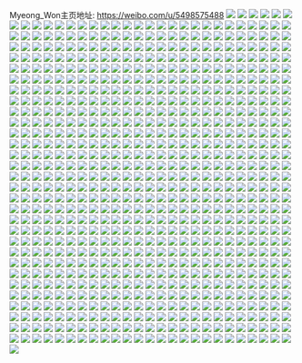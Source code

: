 Myeong_Won主页地址: https://weibo.com/u/5498575488 
![](https://wx4.sinaimg.cn/mw2000/00607sFqly1h9f4ud3mffj30u0140n3h.jpg) 
![](https://wx4.sinaimg.cn/mw2000/00607sFqly1h9ag46sn7hj321m29f4dc.jpg) 
![](https://wx4.sinaimg.cn/mw2000/00607sFqly1h92of6japxj31gr1ycqf2.jpg) 
![](https://wx4.sinaimg.cn/mw2000/00607sFqly1h92of6951rj30wi10agqc.jpg) 
![](https://wx4.sinaimg.cn/mw2000/00607sFqly1h92of5trvgj31gr1yctvm.jpg) 
![](https://wx4.sinaimg.cn/mw2000/00607sFqly1h91ic2z92rj30wi1ycas2.jpg) 
![](https://wx4.sinaimg.cn/mw2000/00607sFqly1h91ic3974vj30wi1yc0xq.jpg) 
![](https://wx4.sinaimg.cn/mw2000/00607sFqly1h91icoed41j30wi17b43k.jpg) 
![](https://wx4.sinaimg.cn/mw2000/00607sFqly1h8uho6y9exj31sc2dsnpe.jpg) 
![](https://wx4.sinaimg.cn/mw2000/00607sFqly1h8uhzpnx8mj31c937k4bs.jpg) 
![](https://wx4.sinaimg.cn/mw2000/00607sFqly1h8uhnx8d0tj32c0340hdt.jpg) 
![](https://wx4.sinaimg.cn/mw2000/00607sFqly1h8skqqtwwbj30u011iwjb.jpg) 
![](https://wx4.sinaimg.cn/mw2000/00607sFqly1h8nfmw1qumj30wi11yjw7.jpg) 
![](https://wx4.sinaimg.cn/mw2000/00607sFqly1h8mwsm340lj32c0340npe.jpg) 
![](https://wx4.sinaimg.cn/mw2000/00607sFqly1h8mwriymo5j30su1fbqeg.jpg) 
![](https://wx4.sinaimg.cn/mw2000/00607sFqly1h8ixy9kfowj32c0340u0z.jpg) 
![](https://wx4.sinaimg.cn/mw2000/00607sFqly1h8byo91l7aj33402c04qq.jpg) 
![](https://wx4.sinaimg.cn/mw2000/00607sFqly1h8byof65zej33402c0hdu.jpg) 
![](https://wx4.sinaimg.cn/mw2000/00607sFqly1h8byoq3sqyj33402c0x6q.jpg) 
![](https://wx4.sinaimg.cn/mw2000/00607sFqly1h8bysic4mqj30wi150dod.jpg) 
![](https://wx4.sinaimg.cn/mw2000/00607sFqly1h8accjd17ej32c0340e82.jpg) 
![](https://wx4.sinaimg.cn/mw2000/00607sFqly1h8accl5l1tj32c03401ky.jpg) 
![](https://wx4.sinaimg.cn/mw2000/00607sFqly1h88gz4aa7wj31y42li1es.jpg) 
![](https://wx4.sinaimg.cn/mw2000/00607sFqly1h88gzb16vvj32c0340b29.jpg) 
![](https://wx4.sinaimg.cn/mw2000/00607sFqly1h8795tonekj336c1sb4co.jpg) 
![](https://wx4.sinaimg.cn/mw2000/00607sFqly1h83bimwuipj33402c01ky.jpg) 
![](https://wx4.sinaimg.cn/mw2000/00607sFqly1h83bit2zjgj33402c07wi.jpg) 
![](https://wx4.sinaimg.cn/mw2000/00607sFqly1h83biknpltj33402c0u0x.jpg) 
![](https://wx4.sinaimg.cn/mw2000/00607sFqly1h82t9z18rtj30u00u0gnw.jpg) 
![](https://wx4.sinaimg.cn/mw2000/00607sFqly1h7s5bkp7pqj324t2uu7wi.jpg) 
![](https://wx4.sinaimg.cn/mw2000/00607sFqly1h7mi058lwvj30wi18aalm.jpg) 
![](https://wx4.sinaimg.cn/mw2000/00607sFqly1h79pcn32oaj315o16ngn4.jpg) 
![](https://wx4.sinaimg.cn/mw2000/00607sFqly1h79pd2skmfj32c0340u0z.jpg) 
![](https://wx4.sinaimg.cn/mw2000/00607sFqly1h7523053owj32c03407hl.jpg) 
![](https://wx4.sinaimg.cn/mw2000/00607sFqly1h752316ywfj32c0340hdu.jpg) 
![](https://wx4.sinaimg.cn/mw2000/00607sFqly1h75232a1tmj32682wbu0y.jpg) 
![](https://wx4.sinaimg.cn/mw2000/00607sFqly1h7522xzdxoj326o2wxts5.jpg) 
![](https://wx4.sinaimg.cn/mw2000/00607sFqly1h6vjtro6c2j33402c0e84.jpg) 
![](https://wx4.sinaimg.cn/mw2000/00607sFqly1h6vjtw302cj32c0340qv8.jpg) 
![](https://wx4.sinaimg.cn/mw2000/00607sFqly1h6vekggzagj32c03401ky.jpg) 
![](https://wx4.sinaimg.cn/mw2000/00607sFqly1h6vju388i9j33402c0e81.jpg) 
![](https://wx4.sinaimg.cn/mw2000/00607sFqly1h6vejvv110j32c0340u11.jpg) 
![](https://wx4.sinaimg.cn/mw2000/00607sFqly1h6vjwbizqnj33402c07wl.jpg) 
![](https://wx4.sinaimg.cn/mw2000/00607sFqly1h6sb1x6h66j32c0340qv5.jpg) 
![](https://wx4.sinaimg.cn/mw2000/00607sFqly1h6sb1vzoxbj326d2whwpb.jpg) 
![](https://wx4.sinaimg.cn/mw2000/00607sFqly1h6saww4qwcj31sc2dsb2a.jpg) 
![](https://wx4.sinaimg.cn/mw2000/00607sFqly1h6sb1yftkaj32c0340qv7.jpg) 
![](https://wx4.sinaimg.cn/mw2000/00607sFqly1h6qp7pgsnqj32c0340u0y.jpg) 
![](https://wx4.sinaimg.cn/mw2000/00607sFqly1h6q1ekl7ijj33402c0hdx.jpg) 
![](https://wx4.sinaimg.cn/mw2000/00607sFqly1h6q1ewv5uhj32c02v07wi.jpg) 
![](https://wx4.sinaimg.cn/mw2000/00607sFqly1h6q1eyl2d1j32c0340qv7.jpg) 
![](https://wx4.sinaimg.cn/mw2000/00607sFqly1h6q1etnqq1j32c03407go.jpg) 
![](https://wx4.sinaimg.cn/mw2000/00607sFqly1h6q1egawn4j32c03401l1.jpg) 
![](https://wx4.sinaimg.cn/mw2000/00607sFqly1h6q1ev8echj32dr367gyq.jpg) 
![](https://wx4.sinaimg.cn/mw2000/00607sFqly1h6q1enye94j32c0340x6q.jpg) 
![](https://wx4.sinaimg.cn/mw2000/00607sFqly1h6q1emmzypj31sc2dstpe.jpg) 
![](https://wx4.sinaimg.cn/mw2000/00607sFqly1h6q1erbtwnj32c0340hav.jpg) 
![](https://wx4.sinaimg.cn/mw2000/00607sFqly1h6j82xnyhaj30wi12ln0w.jpg) 
![](https://wx4.sinaimg.cn/mw2000/00607sFqly1h6c6t345njj30wh0rwad4.jpg) 
![](https://wx4.sinaimg.cn/mw2000/00607sFqly1h5x9h7nqoij30wa0k0wg4.jpg) 
![](https://wx4.sinaimg.cn/mw2000/00607sFqly1h5fcmrs5c4j315o335hdt.jpg) 
![](https://wx4.sinaimg.cn/mw2000/00607sFqly1h5fcmy5tcpj315o34l1kz.jpg) 
![](https://wx4.sinaimg.cn/mw2000/00607sFqly1h5fcmubocpj32c0341u0y.jpg) 
![](https://wx4.sinaimg.cn/mw2000/00607sFqly1h5fcmsx3f5j32c0341b2b.jpg) 
![](https://wx4.sinaimg.cn/mw2000/00607sFqly1h5fcmvmlnjj32c03404qr.jpg) 
![](https://wx4.sinaimg.cn/mw2000/00607sFqly1h59xjqfrrij32c0340u0y.jpg) 
![](https://wx4.sinaimg.cn/mw2000/00607sFqly1h59x85xushj324h1sbhdt.jpg) 
![](https://wx4.sinaimg.cn/mw2000/00607sFqly1h59xwxpm7yj323g2sl4qq.jpg) 
![](https://wx4.sinaimg.cn/mw2000/00607sFqly1h59x87wqlmj31sc2ds7wi.jpg) 
![](https://wx4.sinaimg.cn/mw2000/00607sFqly1h57vby0za2j32c0340e84.jpg) 
![](https://wx4.sinaimg.cn/mw2000/00607sFqly1h57vbrt9vnj32c03401kz.jpg) 
![](https://wx4.sinaimg.cn/mw2000/00607sFqly1h57vbmdi01j32c0340u0z.jpg) 
![](https://wx4.sinaimg.cn/mw2000/00607sFqly1h57vbohcs2j32682wbe81.jpg) 
![](https://wx4.sinaimg.cn/mw2000/00607sFqly1h4xbk78fjcj31o0280kjl.jpg) 
![](https://wx4.sinaimg.cn/mw2000/00607sFqly1h4xbk69l61j31o0280kjl.jpg) 
![](https://wx4.sinaimg.cn/mw2000/00607sFqly1h4sopws18bj31o0252hdt.jpg) 
![](https://wx4.sinaimg.cn/mw2000/00607sFqly1h4mtgdoiwtj31zm2ng1ky.jpg) 
![](https://wx4.sinaimg.cn/mw2000/00607sFqly1h4mtgadopoj32tc240x6q.jpg) 
![](https://wx4.sinaimg.cn/mw2000/00607sFqly1h4mtgc7pxrj31ru2d4kjm.jpg) 
![](https://wx4.sinaimg.cn/mw2000/00607sFqly1h4mtg8adzoj32by2zxnpf.jpg) 
![](https://wx4.sinaimg.cn/mw2000/00607sFqly1h4mtgulfvyj31sc2dsx6p.jpg) 
![](https://wx4.sinaimg.cn/mw2000/00607sFqly1h4mtgf8p5pj31qv2btx6p.jpg) 
![](https://wx4.sinaimg.cn/mw2000/00607sFqly1h4lt986iksj32c033vu0z.jpg) 
![](https://wx4.sinaimg.cn/mw2000/00607sFqly1h4h7xkxg9gj30u00u07d9.jpg) 
![](https://wx4.sinaimg.cn/mw2000/00607sFqly1h4h7xoc2whj31gl1glh5j.jpg) 
![](https://wx4.sinaimg.cn/mw2000/00607sFqly1h4h7xov2qnj30my0my0x0.jpg) 
![](https://wx4.sinaimg.cn/mw2000/00607sFqly1h4h7xtz8rlj32c02c0npd.jpg) 
![](https://wx4.sinaimg.cn/mw2000/00607sFqly1h4ecz13ts5j32tc22whdu.jpg) 
![](https://wx4.sinaimg.cn/mw2000/00607sFqly1h4ed1ol8q5j31be0zkwr0.jpg) 
![](https://wx4.sinaimg.cn/mw2000/00607sFqly1h4dp24eoccj315o1s64qp.jpg) 
![](https://wx4.sinaimg.cn/mw2000/00607sFqly1h4ayj5al9xj32c0340x6p.jpg) 
![](https://wx4.sinaimg.cn/mw2000/00607sFqly1h4ayj6v18dj33402c0kjl.jpg) 
![](https://wx4.sinaimg.cn/mw2000/00607sFqly1h4ayj7z979j32c02c04qq.jpg) 
![](https://wx4.sinaimg.cn/mw2000/00607sFqly1h4abghtj6ij32972y87wj.jpg) 
![](https://wx4.sinaimg.cn/mw2000/00607sFqly1h4abhrvbyaj32c03401ky.jpg) 
![](https://wx4.sinaimg.cn/mw2000/00607sFqly1h4abhu19p0j32c0340x6p.jpg) 
![](https://wx4.sinaimg.cn/mw2000/00607sFqly1h44i61994rj32c0340qv6.jpg) 
![](https://wx4.sinaimg.cn/mw2000/00607sFqly1h44iaup36nj32c0340kjm.jpg) 
![](https://wx4.sinaimg.cn/mw2000/00607sFqly1h44i63wvkcj32c0340u0y.jpg) 
![](https://wx4.sinaimg.cn/mw2000/00607sFqly1h3zwad0xz5j30wi1d5ts1.jpg) 
![](https://wx4.sinaimg.cn/mw2000/00607sFqly1h3zwcl2vh6j30wi13j45p.jpg) 
![](https://wx4.sinaimg.cn/mw2000/00607sFqly1h3zwb1qvc8j32c0340b2a.jpg) 
![](https://wx4.sinaimg.cn/mw2000/00607sFqly1h3zwctzxxaj30sf0yedqm.jpg) 
![](https://wx4.sinaimg.cn/mw2000/00607sFqly1h3zwc9brr6j314q0u0n9x.jpg) 
![](https://wx4.sinaimg.cn/mw2000/00607sFqly1h3ykjg82c9j31ba0zg7cs.jpg) 
![](https://wx4.sinaimg.cn/mw2000/00607sFqly1h3ykjohdfjj30u012tk11.jpg) 
![](https://wx4.sinaimg.cn/mw2000/00607sFqly1h3ykk1an13j31o0280npd.jpg) 
![](https://wx4.sinaimg.cn/mw2000/00607sFqly1h3ykjqnhyxj30tx0nyq9s.jpg) 
![](https://wx4.sinaimg.cn/mw2000/00607sFqly1h3ykjrkiqoj30rm0xt7cu.jpg) 
![](https://wx4.sinaimg.cn/mw2000/00607sFqly1h3ykjykh6oj310l0u0tp8.jpg) 
![](https://wx4.sinaimg.cn/mw2000/00607sFqly1h3qmgkgjn0j30t70zxk05.jpg) 
![](https://wx4.sinaimg.cn/mw2000/00607sFqly1h3qmgrr8tfj30u00u0gxp.jpg) 
![](https://wx4.sinaimg.cn/mw2000/00607sFqly1h3qmgm1vqzj31o0280e81.jpg) 
![](https://wx4.sinaimg.cn/mw2000/00607sFqly1h3qmgjyx1hj32c02c0b29.jpg) 
![](https://wx4.sinaimg.cn/mw2000/00607sFqly1h3bl8xxzfyj32bx314npf.jpg) 
![](https://wx4.sinaimg.cn/mw2000/00607sFqly1h3bl913hytj32c02c0u0x.jpg) 
![](https://wx4.sinaimg.cn/mw2000/00607sFqly1h3bl972kprj31o02804qq.jpg) 
![](https://wx4.sinaimg.cn/mw2000/00607sFqly1h3bl90546nj31sc2dsx09.jpg) 
![](https://wx4.sinaimg.cn/mw2000/00607sFqly1h33k55vsknj31o023w1kx.jpg) 
![](https://wx4.sinaimg.cn/mw2000/00607sFqly1h33k63a02uj30se0y811y.jpg) 
![](https://wx4.sinaimg.cn/mw2000/00607sFqly1h33k568texj30k00zkq8m.jpg) 
![](https://wx4.sinaimg.cn/mw2000/00607sFqly1h2of79qawlj32c0340hdt.jpg) 
![](https://wx4.sinaimg.cn/mw2000/00607sFqly1h2ls19jpiwj323s1o07wh.jpg) 
![](https://wx4.sinaimg.cn/mw2000/00607sFqly1h2bfneah90j31o02801ky.jpg) 
![](https://wx4.sinaimg.cn/mw2000/00607sFqly1h2bfng8jqyj31o02804qp.jpg) 
![](https://wx4.sinaimg.cn/mw2000/00607sFqly1h2bfo2wejrj31o0280b2a.jpg) 
![](https://wx4.sinaimg.cn/mw2000/00607sFqly1h1yy94yhs5j30tz12c0xp.jpg) 
![](https://wx4.sinaimg.cn/mw2000/00607sFqly1h1yy978qpij30tz133q88.jpg) 
![](https://wx4.sinaimg.cn/mw2000/00607sFqly1h1v0isv0ktj324o33y4qq.jpg) 
![](https://wx4.sinaimg.cn/mw2000/00607sFqly1h1v0ch67ebj32c03401kz.jpg) 
![](https://wx4.sinaimg.cn/mw2000/00607sFqly1h1v0cidzclj32c0340x6q.jpg) 
![](https://wx4.sinaimg.cn/mw2000/00607sFqly1h1v0clv04ej32c03401kz.jpg) 
![](https://wx4.sinaimg.cn/mw2000/00607sFqly1h1v0cn1hexj32c0340hdu.jpg) 
![](https://wx4.sinaimg.cn/mw2000/00607sFqly1h1v0co2ymcj31z32ms1ky.jpg) 
![](https://wx4.sinaimg.cn/mw2000/00607sFqly1h1v0csslhej32c0340hdv.jpg) 
![](https://wx4.sinaimg.cn/mw2000/00607sFqly1h1l2fchlbqj31o02c01jj.jpg) 
![](https://wx4.sinaimg.cn/mw2000/00607sFqly1h16udn3p5ej30wi1c6n3a.jpg) 
![](https://wx4.sinaimg.cn/mw2000/00607sFqly1h16udkddwvj30u20u2dj9.jpg) 
![](https://wx4.sinaimg.cn/mw2000/00607sFqly1h16udkrq4pj30u00u0juu.jpg) 
![](https://wx4.sinaimg.cn/mw2000/00607sFqly1h16uevdyl5j31i325de81.jpg) 
![](https://wx4.sinaimg.cn/mw2000/00607sFqly1h16udlsnu1j30u013yk42.jpg) 
![](https://wx4.sinaimg.cn/mw2000/00607sFqly1h16ufaswojj30wi1ychdt.jpg) 
![](https://wx4.sinaimg.cn/mw2000/00607sFqly1h16udjxklqj31400u0jzh.jpg) 
![](https://wx4.sinaimg.cn/mw2000/00607sFqly1h16udmh9x6j30u0140tfp.jpg) 
![](https://wx4.sinaimg.cn/mw2000/00607sFqly1h0ue1jy4htj324w2c0x6p.jpg) 
![](https://wx4.sinaimg.cn/mw2000/00607sFqly1h0ue1n80g1j33402c0kjo.jpg) 
![](https://wx4.sinaimg.cn/mw2000/00607sFqly1h052g9k50rj315o1qitu9.jpg) 
![](https://wx4.sinaimg.cn/mw2000/00607sFqly1h052gczxvyj32c03404qr.jpg) 
![](https://wx4.sinaimg.cn/mw2000/00607sFqly1h052gb5vmfj32xa26ynpe.jpg) 
![](https://wx4.sinaimg.cn/mw2000/00607sFqly1h052gaclxij30u01407c6.jpg) 
![](https://wx4.sinaimg.cn/mw2000/00607sFqly1h052gdxw5mj31sc2dskjl.jpg) 
![](https://wx4.sinaimg.cn/mw2000/00607sFqly1h052gfox1jj32c0340u0z.jpg) 
![](https://wx4.sinaimg.cn/mw2000/00607sFqly1gzrscsbleoj31o0280npd.jpg) 
![](https://wx4.sinaimg.cn/mw2000/00607sFqly1gzrscyjg0pj32c0340kjm.jpg) 
![](https://wx4.sinaimg.cn/mw2000/00607sFqly1gzrsd15aj6j32c0340npe.jpg) 
![](https://wx4.sinaimg.cn/mw2000/00607sFqly1gzrsctr3rsj32c03404qs.jpg) 
![](https://wx4.sinaimg.cn/mw2000/00607sFqly1gzmk2p8x6pj31hc1hcb29.jpg) 
![](https://wx4.sinaimg.cn/mw2000/00607sFqly1gyuvfdhmlyj32c03594qq.jpg) 
![](https://wx4.sinaimg.cn/mw2000/00607sFqly1gylk6nsunrj31o0280hdt.jpg) 
![](https://wx4.sinaimg.cn/mw2000/00607sFqly1gylk6oqo8hj31o0280u0x.jpg) 
![](https://wx4.sinaimg.cn/mw2000/00607sFqly1gyb4tt26pej33402c0e85.jpg) 
![](https://wx4.sinaimg.cn/mw2000/00607sFqly1gyb4tjerwhj327o2y8e82.jpg) 
![](https://wx4.sinaimg.cn/mw2000/00607sFqly1gyb4v21b5yj31o0280e81.jpg) 
![](https://wx4.sinaimg.cn/mw2000/00607sFqly1gy7pwvw8yij32801o0npd.jpg) 
![](https://wx4.sinaimg.cn/mw2000/00607sFqly1gy7pwxgvg3j32801o0qv5.jpg) 
![](https://wx4.sinaimg.cn/mw2000/00607sFqly1gy7qalkat3j30b40b4wer.jpg) 
![](https://wx4.sinaimg.cn/mw2000/00607sFqly1gy7qat8icgj32c01xetxf.jpg) 
![](https://wx4.sinaimg.cn/mw2000/00607sFqly1gy1tzh7v1zj33402c0qv5.jpg) 
![](https://wx4.sinaimg.cn/mw2000/00607sFqly1gy0vcb6n5gj30s70y6tbn.jpg) 
![](https://wx4.sinaimg.cn/mw2000/00607sFqly1gxttfyfwjwj32c0340x6s.jpg) 
![](https://wx4.sinaimg.cn/mw2000/00607sFqly1gxmy46at38j327f2pu7wj.jpg) 
![](https://wx4.sinaimg.cn/mw2000/00607sFqly1gxmy4p92oij30tz128h21.jpg) 
![](https://wx4.sinaimg.cn/mw2000/00607sFqly1gxmy46v6m4j315o1x2hdt.jpg) 
![](https://wx4.sinaimg.cn/mw2000/00607sFqly1gxmy4q894ij31400u0wrm.jpg) 
![](https://wx4.sinaimg.cn/mw2000/00607sFqly1gxmy5k5yeoj30nw0xana1.jpg) 
![](https://wx4.sinaimg.cn/mw2000/00607sFqly1gxmy4pif6nj30u0140ami.jpg) 
![](https://wx4.sinaimg.cn/mw2000/00607sFqly1gxmy49fbivj32c03407wi.jpg) 
![](https://wx4.sinaimg.cn/mw2000/00607sFqly1gxmy4psuybj30u0140al5.jpg) 
![](https://wx4.sinaimg.cn/mw2000/00607sFqly1gxiynjj908j31hc0u0amf.jpg) 
![](https://wx4.sinaimg.cn/mw2000/00607sFqly1gxeq0bnfhmj315o1m07wh.jpg) 
![](https://wx4.sinaimg.cn/mw2000/00607sFqly1gxeq0aq88tj32762xkx6r.jpg) 
![](https://wx4.sinaimg.cn/mw2000/00607sFqly1gxb0d8bc61j31sc2dshdu.jpg) 
![](https://wx4.sinaimg.cn/mw2000/00607sFqly1gxb0d9pturj33402c0u0y.jpg) 
![](https://wx4.sinaimg.cn/mw2000/00607sFqly1gxb0d5jnjij31sc2ds4qq.jpg) 
![](https://wx4.sinaimg.cn/mw2000/00607sFqly1gxb0dgp34aj33402c04qs.jpg) 
![](https://wx4.sinaimg.cn/mw2000/00607sFqly1gxb0dbn3w7j32c0340hdu.jpg) 
![](https://wx4.sinaimg.cn/mw2000/00607sFqly1gxb0dj94ohj33402c07wl.jpg) 
![](https://wx4.sinaimg.cn/mw2000/00607sFqly1gx358vnws3j31sq2op7wj.jpg) 
![](https://wx4.sinaimg.cn/mw2000/00607sFqly1gwwfrxvdzgj32c02c0npd.jpg) 
![](https://wx4.sinaimg.cn/mw2000/00607sFqly1gwjmw8xwwoj32c0340npf.jpg) 
![](https://wx4.sinaimg.cn/mw2000/00607sFqly1gwjmwc14v0j32c0340b2c.jpg) 
![](https://wx4.sinaimg.cn/mw2000/00607sFqly1gwjmw7bbssj32c030ru0y.jpg) 
![](https://wx4.sinaimg.cn/mw2000/00607sFqly1gwjmwaghmbj32c0340hdw.jpg) 
![](https://wx4.sinaimg.cn/mw2000/00607sFqly1gwjmwfsv9rj32c03407wk.jpg) 
![](https://wx4.sinaimg.cn/mw2000/00607sFqly1gwjmwe01bqj32c0340e84.jpg) 
![](https://wx4.sinaimg.cn/mw2000/00607sFqly1gw7ixcz3kpj32c02c01kx.jpg) 
![](https://wx4.sinaimg.cn/mw2000/00607sFqly1gw7ixe3h0tj32c02c0kjm.jpg) 
![](https://wx4.sinaimg.cn/mw2000/00607sFqly1gv3miy8njrj62c0340npd02.jpg) 
![](https://wx4.sinaimg.cn/mw2000/00607sFqly1guyg9c8b3bj62c02c0u0x02.jpg) 
![](https://wx4.sinaimg.cn/mw2000/00607sFqly1gupoozawwuj62ds1scx6p02.jpg) 
![](https://wx4.sinaimg.cn/mw2000/00607sFqly1gupo1riqasj33402c04qp.jpg) 
![](https://wx4.sinaimg.cn/mw2000/00607sFqly1gupo1wh9s5j32c02c0u0x.jpg) 
![](https://wx4.sinaimg.cn/mw2000/00607sFqly1gupo1t07kgj63402c0b2902.jpg) 
![](https://wx4.sinaimg.cn/mw2000/00607sFqly1gupo1usxttj62c02c0npd02.jpg) 
![](https://wx4.sinaimg.cn/mw2000/00607sFqly1gupo21xmlyj62c02c07wi02.jpg) 
![](https://wx4.sinaimg.cn/mw2000/00607sFqly1gue6dfvbofj61o02801kx02.jpg) 
![](https://wx4.sinaimg.cn/mw2000/00607sFqly1gu1ek3igxfj32c0340x6s.jpg) 
![](https://wx4.sinaimg.cn/mw2000/00607sFqly1gtzs0zokk8j30go0gxaal.jpg) 
![](https://wx4.sinaimg.cn/mw2000/00607sFqly1gtzacp3vt5j30v914s1bh.jpg) 
![](https://wx4.sinaimg.cn/mw2000/00607sFqly1gtzab0ebepj32801o0npd.jpg) 
![](https://wx4.sinaimg.cn/mw2000/00607sFqly1gtza9cpcy7j30v91d3qmt.jpg) 
![](https://wx4.sinaimg.cn/mw2000/00607sFqly1gtzaa509d6j32c0340qv7.jpg) 
![](https://wx4.sinaimg.cn/mw2000/00607sFqly1gtzaas07xcj32c02c0e82.jpg) 
![](https://wx4.sinaimg.cn/mw2000/00607sFqly1gtza96dv6ij31o01j47wh.jpg) 
![](https://wx4.sinaimg.cn/mw2000/00607sFqly1gthrq6bs24j32c02c0npe.jpg) 
![](https://wx4.sinaimg.cn/mw2000/00607sFqly1gthrpfgmllj32c02c0hdu.jpg) 
![](https://wx4.sinaimg.cn/mw2000/00607sFqly1gthrpotzotj32c02c0e82.jpg) 
![](https://wx4.sinaimg.cn/mw2000/00607sFqly1gthrpjvwp3j315o1qib29.jpg) 
![](https://wx4.sinaimg.cn/mw2000/00607sFqly1gthrpb442ej315o20xnpd.jpg) 
![](https://wx4.sinaimg.cn/mw2000/00607sFqly1gthrptu7nsj32c03404qr.jpg) 
![](https://wx4.sinaimg.cn/mw2000/00607sFqly1gthrpmhmm4j31o0280kjl.jpg) 
![](https://wx4.sinaimg.cn/mw2000/00607sFqly1gthrq1a1dzj32c02c07wj.jpg) 
![](https://wx4.sinaimg.cn/mw2000/00607sFqly1gthrphpjdwj31o02807wh.jpg) 
![](https://wx4.sinaimg.cn/mw2000/00607sFqly1gtgf0igm10j32801o01ky.jpg) 
![](https://wx4.sinaimg.cn/mw2000/00607sFqly1gt8ce5fjkfj33402c0b29.jpg) 
![](https://wx4.sinaimg.cn/mw2000/00607sFqly1gt8cdgvq8zj30u016u49z.jpg) 
![](https://wx4.sinaimg.cn/mw2000/00607sFqly1gt8ce1toy2j33402c0kjn.jpg) 
![](https://wx4.sinaimg.cn/mw2000/00607sFqly1gt8cg3i7p8j32801o0x6p.jpg) 
![](https://wx4.sinaimg.cn/mw2000/00607sFqly1gt8cdio8soj30u016utkd.jpg) 
![](https://wx4.sinaimg.cn/mw2000/00607sFqly1gt8cg6e8ryj32801o0x6p.jpg) 
![](https://wx4.sinaimg.cn/mw2000/00607sFqly1gsoykgnjf6j31o0280hdt.jpg) 
![](https://wx4.sinaimg.cn/mw2000/00607sFqly1gsoyko0yx9j32c02c0npf.jpg) 
![](https://wx4.sinaimg.cn/mw2000/00607sFqly1gsoykhzi8yj32c02c07wi.jpg) 
![](https://wx4.sinaimg.cn/mw2000/00607sFqly1gsoykjjfmdj32c02c0x6p.jpg) 
![](https://wx4.sinaimg.cn/mw2000/00607sFqly1gsoykf25n9j32c02c0npd.jpg) 
![](https://wx4.sinaimg.cn/mw2000/00607sFqly1gsoykly0f6j32c02c0npd.jpg) 
![](https://wx4.sinaimg.cn/mw2000/00607sFqly1gsdemmvv5vj32c02c0kjn.jpg) 
![](https://wx4.sinaimg.cn/mw2000/00607sFqly1gsdemgaoi8j30rs24eb29.jpg) 
![](https://wx4.sinaimg.cn/mw2000/00607sFqly1gsdemjpuxqj32c0340e85.jpg) 
![](https://wx4.sinaimg.cn/mw2000/00607sFqly1gsdemff81mj32c02c0e82.jpg) 
![](https://wx4.sinaimg.cn/mw2000/00607sFqly1gsdemcwd2wj30rs2bcb29.jpg) 
![](https://wx4.sinaimg.cn/mw2000/00607sFqly1gsdembu8cfj32c02c0hdu.jpg) 
![](https://wx4.sinaimg.cn/mw2000/00607sFqly1gs0plf4pm1j32c0340gvh.jpg) 
![](https://wx4.sinaimg.cn/mw2000/00607sFqly1gs0plh0i8cj32c02c01kx.jpg) 
![](https://wx4.sinaimg.cn/mw2000/00607sFqly1gs0pltzmaoj33402c0kjl.jpg) 
![](https://wx4.sinaimg.cn/mw2000/00607sFqly1gs0plkrjbdj32c02c0awm.jpg) 
![](https://wx4.sinaimg.cn/mw2000/00607sFqly1gs0plxvdxqj32801o0qv5.jpg) 
![](https://wx4.sinaimg.cn/mw2000/00607sFqly1gs0plis254j32c02c01fi.jpg) 
![](https://wx4.sinaimg.cn/mw2000/00607sFqly1gs0plpi9psj32301o0aod.jpg) 
![](https://wx4.sinaimg.cn/mw2000/00607sFqly1gs0plnhl4tj32c02c0kjl.jpg) 
![](https://wx4.sinaimg.cn/mw2000/00607sFqly1gs0plr8lvuj33402c04qp.jpg) 
![](https://wx4.sinaimg.cn/mw2000/00607sFqly1grzfx71urvj32c0340tmt.jpg) 
![](https://wx4.sinaimg.cn/mw2000/00607sFqly1grzfxaasgmj32c0340hdu.jpg) 
![](https://wx4.sinaimg.cn/mw2000/00607sFqly1grwzyizlo2j31o01o0b29.jpg) 
![](https://wx4.sinaimg.cn/mw2000/00607sFqly1grsj826bzrj32c0340u0x.jpg) 
![](https://wx4.sinaimg.cn/mw2000/00607sFqly1grmbve54evj32b42b41kx.jpg) 
![](https://wx4.sinaimg.cn/mw2000/00607sFqly1grmbveyirsj33402c0e81.jpg) 
![](https://wx4.sinaimg.cn/mw2000/00607sFqly1grmbvgpghwj30v90v7497.jpg) 
![](https://wx4.sinaimg.cn/mw2000/00607sFqly1grmbvd916uj32b42b4hby.jpg) 
![](https://wx4.sinaimg.cn/mw2000/00607sFqly1grlka76agij33402c07q8.jpg) 
![](https://wx4.sinaimg.cn/mw2000/00607sFqly1grkiie67kaj33402c0kjl.jpg) 
![](https://wx4.sinaimg.cn/mw2000/00607sFqly1grkii4dlmvj31o0280kjl.jpg) 
![](https://wx4.sinaimg.cn/mw2000/00607sFqly1grkiirkx4ej32c02c0u0x.jpg) 
![](https://wx4.sinaimg.cn/mw2000/00607sFqly1grkiindvyzj32c0340e84.jpg) 
![](https://wx4.sinaimg.cn/mw2000/00607sFqly1grkiii7sh8j31400u045i.jpg) 
![](https://wx4.sinaimg.cn/mw2000/00607sFqly1grkiiyskjcj32aw32j4bg.jpg) 
![](https://wx4.sinaimg.cn/mw2000/00607sFqly1grkiit8mzfj33402c04po.jpg) 
![](https://wx4.sinaimg.cn/mw2000/00607sFqly1grkiix5u5oj32c02c0kf9.jpg) 
![](https://wx4.sinaimg.cn/mw2000/00607sFqly1grkiihlsguj32801o0u0x.jpg) 
![](https://wx4.sinaimg.cn/mw2000/00607sFqly1grkii71gs0j32801o01ky.jpg) 
![](https://wx4.sinaimg.cn/mw2000/00607sFqly1grkiib9by6j32c02c0h9n.jpg) 
![](https://wx4.sinaimg.cn/mw2000/00607sFqly1grkiia1mnkj32ds1scqv5.jpg) 
![](https://wx4.sinaimg.cn/mw2000/00607sFqly1gri8iww0w3j3340264e82.jpg) 
![](https://wx4.sinaimg.cn/mw2000/00607sFqly1gri3ov5l5aj31yl1ylx6p.jpg) 
![](https://wx4.sinaimg.cn/mw2000/00607sFqly1gri3p4san7j32c02c04hc.jpg) 
![](https://wx4.sinaimg.cn/mw2000/00607sFqly1gri3oyetedj32b42b4x6r.jpg) 
![](https://wx4.sinaimg.cn/mw2000/00607sFqly1gri3ow6t4aj31s51ziqv5.jpg) 
![](https://wx4.sinaimg.cn/mw2000/00607sFqly1gri3p7nbg7j32b42b41l0.jpg) 
![](https://wx4.sinaimg.cn/mw2000/00607sFqly1gri3otwkq8j32b42b47wi.jpg) 
![](https://wx4.sinaimg.cn/mw2000/00607sFqly1gri3p1tfrbj32b42b41ky.jpg) 
![](https://wx4.sinaimg.cn/mw2000/00607sFqly1gri3p0fp81j32b42b4x6r.jpg) 
![](https://wx4.sinaimg.cn/mw2000/00607sFqly1gri3p32jtxj32c02c0b29.jpg) 
![](https://wx4.sinaimg.cn/mw2000/00607sFqly1grfc6d95h6j32c02c0hdt.jpg) 
![](https://wx4.sinaimg.cn/mw2000/00607sFqly1gr9zj87twuj32312311kx.jpg) 
![](https://wx4.sinaimg.cn/mw2000/00607sFqly1gr9zjec2zfj33402c07wh.jpg) 
![](https://wx4.sinaimg.cn/mw2000/00607sFqly1gr9zjgp395j31ve1ve1k0.jpg) 
![](https://wx4.sinaimg.cn/mw2000/00607sFqly1gr9zjdevlyj32c0340npd.jpg) 
![](https://wx4.sinaimg.cn/mw2000/00607sFqly1gr9zjitloyj32c02c07wh.jpg) 
![](https://wx4.sinaimg.cn/mw2000/00607sFqly1gr9zjbqio8j32c03401kz.jpg) 
![](https://wx4.sinaimg.cn/mw2000/00607sFqly1gr7mq3mhh9j30rs1jkqnq.jpg) 
![](https://wx4.sinaimg.cn/mw2000/00607sFqly1gr7mq4h5duj30rs1jkkce.jpg) 
![](https://wx4.sinaimg.cn/mw2000/00607sFqly1gr7mq7k6tgj32c02c0e82.jpg) 
![](https://wx4.sinaimg.cn/mw2000/00607sFqly1gr7mq9f997j30u00u0n78.jpg) 
![](https://wx4.sinaimg.cn/mw2000/00607sFqly1gr72ddb595j32c02c0e82.jpg) 
![](https://wx4.sinaimg.cn/mw2000/00607sFqly1gr48dvgf5xj31zt1kuu0x.jpg) 
![](https://wx4.sinaimg.cn/mw2000/00607sFqly1gr48e5qlxsj33402c0u0x.jpg) 
![](https://wx4.sinaimg.cn/mw2000/00607sFqly1gr48e0h42yj32c02c0npe.jpg) 
![](https://wx4.sinaimg.cn/mw2000/00607sFqly1gr48ebhl6mj32c02c0hdt.jpg) 
![](https://wx4.sinaimg.cn/mw2000/00607sFqly1gr48e8icrlj32c02c0b29.jpg) 
![](https://wx4.sinaimg.cn/mw2000/00607sFqly1gr48edi2g4j32c02c0wwx.jpg) 
![](https://wx4.sinaimg.cn/mw2000/00607sFqly1gr35i5ogv0j31o0280kjl.jpg) 
![](https://wx4.sinaimg.cn/mw2000/00607sFqly1gr35hwcjkaj30rs0m4ahg.jpg) 
![](https://wx4.sinaimg.cn/mw2000/00607sFqly1gr35i6ftelj30v91dfwo2.jpg) 
![](https://wx4.sinaimg.cn/mw2000/00607sFqly1gr35i72d2qj32c02c0qtc.jpg) 
![](https://wx4.sinaimg.cn/mw2000/00607sFqly1gr35i2rwfcj31tv2jo4qp.jpg) 
![](https://wx4.sinaimg.cn/mw2000/00607sFqly1gr35i0wf2ej30rs14caoz.jpg) 
![](https://wx4.sinaimg.cn/mw2000/00607sFqly1gqx71teym5j33402c0e81.jpg) 
![](https://wx4.sinaimg.cn/mw2000/00607sFqly1gqtggifkaqj30rs1k1nkm.jpg) 
![](https://wx4.sinaimg.cn/mw2000/00607sFqly1gqsr6abr8cj32c03404qr.jpg) 
![](https://wx4.sinaimg.cn/mw2000/00607sFqly1gq4fkkfmgaj32c0340u0z.jpg) 
![](https://wx4.sinaimg.cn/mw2000/00607sFqly1gq4fl15zrej32c03404qu.jpg) 
![](https://wx4.sinaimg.cn/mw2000/00607sFqly1gq4fku0uo1j30rs1lw4qp.jpg) 
![](https://wx4.sinaimg.cn/mw2000/00607sFqly1gq4fkqp06wj32c03401ky.jpg) 
![](https://wx4.sinaimg.cn/mw2000/00607sFqly1gq4fkmz8vbj328c2ukngr.jpg) 
![](https://wx4.sinaimg.cn/mw2000/00607sFqly1gq4fl4l2z4j32c03401ky.jpg) 
![](https://wx4.sinaimg.cn/mw2000/00607sFqly1gq4fkg1vrej32c0340qv7.jpg) 
![](https://wx4.sinaimg.cn/mw2000/00607sFqly1gq4fkbpypoj328v2zuhdt.jpg) 
![](https://wx4.sinaimg.cn/mw2000/00607sFqly1gq4fklf7zcj32c0340neb.jpg) 
![](https://wx4.sinaimg.cn/mw2000/00607sFqly1gq0jt9rfdyj33402c0e81.jpg) 
![](https://wx4.sinaimg.cn/mw2000/00607sFqly1gq0jt3oz1rj32c02c01kx.jpg) 
![](https://wx4.sinaimg.cn/mw2000/00607sFqly1gq0jt6r5amj32c02c0u0x.jpg) 
![](https://wx4.sinaimg.cn/mw2000/00607sFqly1gq0jt1qbymj32c02c0x2g.jpg) 
![](https://wx4.sinaimg.cn/mw2000/00607sFqly1gq0jtc2gg8j33402c04qp.jpg) 
![](https://wx4.sinaimg.cn/mw2000/00607sFqly1gq0jtelin7j32jt27sqv5.jpg) 
![](https://wx4.sinaimg.cn/mw2000/00607sFqly1gpzq6j0sohj32c0340hdu.jpg) 
![](https://wx4.sinaimg.cn/mw2000/00607sFqly1gpxbphw63tj32c02c0khu.jpg) 
![](https://wx4.sinaimg.cn/mw2000/00607sFqly1gpxbpjptmpj32c02c07wh.jpg) 
![](https://wx4.sinaimg.cn/mw2000/00607sFqly1gpxbprykyvj32c02c0k28.jpg) 
![](https://wx4.sinaimg.cn/mw2000/00607sFqly1gpxbpyste2j33402c0b29.jpg) 
![](https://wx4.sinaimg.cn/mw2000/00607sFqly1gpxbpmrj86j33402c0hdt.jpg) 
![](https://wx4.sinaimg.cn/mw2000/00607sFqly1gpxbpuf78hj33402c01ky.jpg) 
![](https://wx4.sinaimg.cn/mw2000/00607sFqly1gpxbpe1dozj30rs1qi7v6.jpg) 
![](https://wx4.sinaimg.cn/mw2000/00607sFqly1gpxbs4ez0xj33402c0hdt.jpg) 
![](https://wx4.sinaimg.cn/mw2000/00607sFqly1gpxbqut6r4j30rs2bce81.jpg) 
![](https://wx4.sinaimg.cn/mw2000/00607sFqly1gpw8pc0yjvj328a28a7ei.jpg) 
![](https://wx4.sinaimg.cn/mw2000/00607sFqly1gpw8pdg2arj3283283qb3.jpg) 
![](https://wx4.sinaimg.cn/mw2000/00607sFqly1gpw8pf1tgsj32vx25y7f8.jpg) 
![](https://wx4.sinaimg.cn/mw2000/00607sFqly1gpw8pakk2qj33402c0124.jpg) 
![](https://wx4.sinaimg.cn/mw2000/00607sFqly1gppcknqitpj33402c0kjl.jpg) 
![](https://wx4.sinaimg.cn/mw2000/00607sFqly1gppckqhj1tj32c02c07pg.jpg) 
![](https://wx4.sinaimg.cn/mw2000/00607sFqly1gppcktr62gj33402c0hdt.jpg) 
![](https://wx4.sinaimg.cn/mw2000/00607sFqly1gppckw9s0zj33402c0x45.jpg) 
![](https://wx4.sinaimg.cn/mw2000/00607sFqly1gppckyyt33j32c0340b29.jpg) 
![](https://wx4.sinaimg.cn/mw2000/00607sFqly1gppcl1ggtzj33402c07wh.jpg) 
![](https://wx4.sinaimg.cn/mw2000/00607sFqly1gppcl5wrenj32c02c0qv6.jpg) 
![](https://wx4.sinaimg.cn/mw2000/00607sFqly1gppcl9m5usj33402c01ky.jpg) 
![](https://wx4.sinaimg.cn/mw2000/00607sFqly1gppclcgmywj33402c04im.jpg) 
![](https://wx4.sinaimg.cn/mw2000/00607sFqly1gpo2tnkfxlj30rs1hgwpg.jpg) 
![](https://wx4.sinaimg.cn/mw2000/00607sFqly1gpid6zvd69j32c0340kjm.jpg) 
![](https://wx4.sinaimg.cn/mw2000/00607sFqly1gp9paximy1j33402c04qp.jpg) 
![](https://wx4.sinaimg.cn/mw2000/00607sFqly1gp82nvkts8j32c02c0x6q.jpg) 
![](https://wx4.sinaimg.cn/mw2000/00607sFqly1gp82na018bj32c02c0e83.jpg) 
![](https://wx4.sinaimg.cn/mw2000/00607sFqly1gp82nlkf5sj32c02c07wj.jpg) 
![](https://wx4.sinaimg.cn/mw2000/00607sFqly1gp82o2yrc5j32c01u6b2a.jpg) 
![](https://wx4.sinaimg.cn/mw2000/00607sFqly1gp82mor71dj32c02c0kjm.jpg) 
![](https://wx4.sinaimg.cn/mw2000/00607sFqly1gp82mwwagfj32c02c0b2a.jpg) 
![](https://wx4.sinaimg.cn/mw2000/00607sFqly1gp82og7bbxj32c02c0npe.jpg) 
![](https://wx4.sinaimg.cn/mw2000/00607sFqly1gp82p67eolj32c0340x6q.jpg) 
![](https://wx4.sinaimg.cn/mw2000/00607sFqly1gp82owpu58j32c02c0npf.jpg) 
![](https://wx4.sinaimg.cn/mw2000/00607sFqly1gp5ortgx7bj32801o0kjl.jpg) 
![](https://wx4.sinaimg.cn/mw2000/00607sFqly1gp26ilyj7jj32801o0hdu.jpg) 
![](https://wx4.sinaimg.cn/mw2000/00607sFqly1gp135d0whmj33402c0e82.jpg) 
![](https://wx4.sinaimg.cn/mw2000/00607sFqly1gp139l9tmqj32c0340kjp.jpg) 
![](https://wx4.sinaimg.cn/mw2000/00607sFqly1gp13akxdmij33402c04qs.jpg) 
![](https://wx4.sinaimg.cn/mw2000/00607sFqly1gp1353j3i9j32c02qrqv5.jpg) 
![](https://wx4.sinaimg.cn/mw2000/00607sFqly1gp1354qx5fj32c03401ky.jpg) 
![](https://wx4.sinaimg.cn/mw2000/00607sFqly1gp13589tgvj32c0340twm.jpg) 
![](https://wx4.sinaimg.cn/mw2000/00607sFqly1gp135b654zj325w2vv4qp.jpg) 
![](https://wx4.sinaimg.cn/mw2000/00607sFqly1gp1357j882j32c0340u0z.jpg) 
![](https://wx4.sinaimg.cn/mw2000/00607sFqly1gp135a6ckfj32c0340e82.jpg) 
![](https://wx4.sinaimg.cn/mw2000/00607sFqly1gp1389tmquj32801o0u0x.jpg) 
![](https://wx4.sinaimg.cn/mw2000/00607sFqly1gp135iq7j1j32c0340b2b.jpg) 
![](https://wx4.sinaimg.cn/mw2000/00607sFqly1gp135lwf6vj32c0340kjp.jpg) 
![](https://wx4.sinaimg.cn/mw2000/00607sFqly1gp029lrjpjj33402c07wi.jpg) 
![](https://wx4.sinaimg.cn/mw2000/00607sFqly1gp028rfx2rj32c02c0hdu.jpg) 
![](https://wx4.sinaimg.cn/mw2000/00607sFqly1gp029fb3mvj33401d7e82.jpg) 
![](https://wx4.sinaimg.cn/mw2000/00607sFqly1gp028z95vij32c0340e82.jpg) 
![](https://wx4.sinaimg.cn/mw2000/00607sFqly1gp028txnvdj31sc2dsu0x.jpg) 
![](https://wx4.sinaimg.cn/mw2000/00607sFqly1gp02926ypfj32c03401ky.jpg) 
![](https://wx4.sinaimg.cn/mw2000/00607sFqly1gp029601oxj32c0340u0y.jpg) 
![](https://wx4.sinaimg.cn/mw2000/00607sFqly1gp029j73f6j32c03401ky.jpg) 
![](https://wx4.sinaimg.cn/mw2000/00607sFqly1gp029bjwnpj32c0340npe.jpg) 
![](https://wx4.sinaimg.cn/mw2000/00607sFqly1goyuw6qoh7j32c02c0qv5.jpg) 
![](https://wx4.sinaimg.cn/mw2000/00607sFqly1gowap7krpcj31o0280x6p.jpg) 
![](https://wx4.sinaimg.cn/mw2000/00607sFqly1got0clqxetj32c0340e82.jpg) 
![](https://wx4.sinaimg.cn/mw2000/00607sFqly1got0cqky0mj32c0340npe.jpg) 
![](https://wx4.sinaimg.cn/mw2000/00607sFqly1got0ccxiwpj32c0340kjn.jpg) 
![](https://wx4.sinaimg.cn/mw2000/00607sFqly1got0c71c2ej32c02c0qv5.jpg) 
![](https://wx4.sinaimg.cn/mw2000/00607sFqly1got0c4bkdwj30u00u0whb.jpg) 
![](https://wx4.sinaimg.cn/mw2000/00607sFqly1got0ch6t2uj32c03407wi.jpg) 
![](https://wx4.sinaimg.cn/mw2000/00607sFqly1goswp7hbqrj30v911ygs5.jpg) 
![](https://wx4.sinaimg.cn/mw2000/00607sFqly1gorugl8k3sj32c02c01ky.jpg) 
![](https://wx4.sinaimg.cn/mw2000/00607sFqly1gorui9nz0zj32c02c0avu.jpg) 
![](https://wx4.sinaimg.cn/mw2000/00607sFqly1gorug9vgmxj32c02c07wh.jpg) 
![](https://wx4.sinaimg.cn/mw2000/00607sFqly1gorughdgwsj32c02c0b29.jpg) 
![](https://wx4.sinaimg.cn/mw2000/00607sFqly1goruibblvwj32c02c0n5d.jpg) 
![](https://wx4.sinaimg.cn/mw2000/00607sFqly1gorugeft9lj32c02c0b2a.jpg) 
![](https://wx4.sinaimg.cn/mw2000/00607sFqly1gooc1z9k2xj32c02c04qp.jpg) 
![](https://wx4.sinaimg.cn/mw2000/00607sFqly1gooc1r53u4j31rn1o0npd.jpg) 
![](https://wx4.sinaimg.cn/mw2000/00607sFqly1gooc28okvhj32c02c04qp.jpg) 
![](https://wx4.sinaimg.cn/mw2000/00607sFqly1gooc1ohsm6j31uw23m1kx.jpg) 
![](https://wx4.sinaimg.cn/mw2000/00607sFqly1gooc2397qoj33402c0npd.jpg) 
![](https://wx4.sinaimg.cn/mw2000/00607sFqly1gooc1vdx3tj32801o0e82.jpg) 
![](https://wx4.sinaimg.cn/mw2000/00607sFqly1golyhrgio3j30v914xgxh.jpg) 
![](https://wx4.sinaimg.cn/mw2000/00607sFqly1gojimwwgljj31o02804qq.jpg) 
![](https://wx4.sinaimg.cn/mw2000/00607sFqly1gojikhl3f5j32c0340hdt.jpg) 
![](https://wx4.sinaimg.cn/mw2000/00607sFqly1gojikenht3j31o02801ky.jpg) 
![](https://wx4.sinaimg.cn/mw2000/00607sFqly1gojikx14r7j32801o0qv6.jpg) 
![](https://wx4.sinaimg.cn/mw2000/00607sFqly1gojiklq50aj33402c01ky.jpg) 
![](https://wx4.sinaimg.cn/mw2000/00607sFqly1gojin9949yj31o02807wi.jpg) 
![](https://wx4.sinaimg.cn/mw2000/00607sFqly1gojiks2pqyj33402c04qp.jpg) 
![](https://wx4.sinaimg.cn/mw2000/00607sFqly1gojimzjzcgj32c03407wi.jpg) 
![](https://wx4.sinaimg.cn/mw2000/00607sFqly1gojikpc12uj32c02c0e81.jpg) 
![](https://wx4.sinaimg.cn/mw2000/00607sFqly1gobl91v85mj32ds1scb29.jpg) 
![](https://wx4.sinaimg.cn/mw2000/00607sFqly1gobl96mjovj33402c0jyo.jpg) 
![](https://wx4.sinaimg.cn/mw2000/00607sFqly1gobl94lc1hj32ds1sc7uu.jpg) 
![](https://wx4.sinaimg.cn/mw2000/00607sFqly1gobl99c70zj32c03404qp.jpg) 
![](https://wx4.sinaimg.cn/mw2000/00607sFqly1goblah9zxpj30rr186ql0.jpg) 
![](https://wx4.sinaimg.cn/mw2000/00607sFqly1gobl9sqkerj32ds1sce81.jpg) 
![](https://wx4.sinaimg.cn/mw2000/00607sFqly1gobl9gumifj31vf2hwdoz.jpg) 
![](https://wx4.sinaimg.cn/mw2000/00607sFqly1goblb39tsvj31sc2ds7do.jpg) 
![](https://wx4.sinaimg.cn/mw2000/00607sFqly1goblbsepe7j32c0340hdu.jpg) 
![](https://wx4.sinaimg.cn/mw2000/00607sFqly1go3hch5hfyj32c0340hdt.jpg) 
![](https://wx4.sinaimg.cn/mw2000/00607sFqly1go3hg19p76j32ds1sc7ur.jpg) 
![](https://wx4.sinaimg.cn/mw2000/00607sFqly1go3hcpmzj0j30rs15othu.jpg) 
![](https://wx4.sinaimg.cn/mw2000/00607sFqly1go3hcodvy1j32ds1sckjl.jpg) 
![](https://wx4.sinaimg.cn/mw2000/00607sFqly1go3hcvcriaj31xs21xe81.jpg) 
![](https://wx4.sinaimg.cn/mw2000/00607sFqly1go3hcs6tmpj32ds1sc4qq.jpg) 
![](https://wx4.sinaimg.cn/mw2000/00607sFqly1go3hcecz6aj31sg2dsu0x.jpg) 
![](https://wx4.sinaimg.cn/mw2000/00607sFqly1go3hcjt3omj30rs1cmtr7.jpg) 
![](https://wx4.sinaimg.cn/mw2000/00607sFqly1go3hcat2l2j30rs15uk25.jpg) 
![](https://wx4.sinaimg.cn/mw2000/00607sFqly1go1cowaiqij33402c0qg6.jpg) 
![](https://wx4.sinaimg.cn/mw2000/00607sFqly1go1cotckwwj33402c0b29.jpg) 
![](https://wx4.sinaimg.cn/mw2000/00607sFqly1gnzmeg0t7jj32c02c01kx.jpg) 
![](https://wx4.sinaimg.cn/mw2000/00607sFqly1gnoiqd0e0kj33402c0kjn.jpg) 
![](https://wx4.sinaimg.cn/mw2000/00607sFqly1gnoitah8hlj33402c0hdt.jpg) 
![](https://wx4.sinaimg.cn/mw2000/00607sFqly1gnoiqdtcxcj33402c0dnp.jpg) 
![](https://wx4.sinaimg.cn/mw2000/00607sFqly1gnn35xk81wj32801o0x6p.jpg) 
![](https://wx4.sinaimg.cn/mw2000/00607sFqly1gnn35ytmvkj32c02c04qp.jpg) 
![](https://wx4.sinaimg.cn/mw2000/00607sFqly1gnn35yd4jxj32801o07wh.jpg) 
![](https://wx4.sinaimg.cn/mw2000/00607sFqly1gnkuxhh45dj32c0340e82.jpg) 
![](https://wx4.sinaimg.cn/mw2000/00607sFqly1gnkuxf90doj32c0340b29.jpg) 
![](https://wx4.sinaimg.cn/mw2000/00607sFqly1gnkv0j7pa7j32c02r5kjl.jpg) 
![](https://wx4.sinaimg.cn/mw2000/00607sFqly1gnkuxjvnfqj32c02c04qp.jpg) 
![](https://wx4.sinaimg.cn/mw2000/00607sFqly1gnkuxmfv4sj33402c0b29.jpg) 
![](https://wx4.sinaimg.cn/mw2000/00607sFqly1gnkuxieuu8j32c02c07wh.jpg) 
![](https://wx4.sinaimg.cn/mw2000/00607sFqly1gn700d887zj33402c01i6.jpg) 
![](https://wx4.sinaimg.cn/mw2000/00607sFqly1gn6zzzhpjnj33402c0hdu.jpg) 
![](https://wx4.sinaimg.cn/mw2000/00607sFqly1gn7008y5b5j33402c01ky.jpg) 
![](https://wx4.sinaimg.cn/mw2000/00607sFqly1gn6zzsk0otj33402c0e81.jpg) 
![](https://wx4.sinaimg.cn/mw2000/00607sFqly1gn7002ihacj32c0340kjl.jpg) 
![](https://wx4.sinaimg.cn/mw2000/00607sFqly1gn6zzvo0x7j331w2c07wi.jpg) 
![](https://wx4.sinaimg.cn/mw2000/00607sFqly1gn700b49tfj33402c0gy5.jpg) 
![](https://wx4.sinaimg.cn/mw2000/00607sFqly1gn70057icrj33402c07wi.jpg) 
![](https://wx4.sinaimg.cn/mw2000/00607sFqly1gn6zzq31v4j32c0340hdw.jpg) 
![](https://wx4.sinaimg.cn/mw2000/00607sFqly1gn60tmrg7zj32801o04qq.jpg) 
![](https://wx4.sinaimg.cn/mw2000/00607sFqly1gn60tr7we4j32c02c0hdt.jpg) 
![](https://wx4.sinaimg.cn/mw2000/00607sFqly1gn60tjpndcj32801o04qq.jpg) 
![](https://wx4.sinaimg.cn/mw2000/00607sFqly1gn60ty1z32j32c02c0kjl.jpg) 
![](https://wx4.sinaimg.cn/mw2000/00607sFqly1gn60u17izmj33402c04qp.jpg) 
![](https://wx4.sinaimg.cn/mw2000/00607sFqly1gn60tukebqj32c02c01kx.jpg) 
![](https://wx4.sinaimg.cn/mw2000/00607sFqly1gmyx7a779bj32c02c01ky.jpg) 
![](https://wx4.sinaimg.cn/mw2000/00607sFqly1gmyx7ea04aj322j1lo7wi.jpg) 
![](https://wx4.sinaimg.cn/mw2000/00607sFqly1gmyx76lc7ej32c02c0kjl.jpg) 
![](https://wx4.sinaimg.cn/mw2000/00607sFqly1gmyx711msjj30rs13s7l9.jpg) 
![](https://wx4.sinaimg.cn/mw2000/00607sFqly1gmyx72q3p8j33402c0hdt.jpg) 
![](https://wx4.sinaimg.cn/mw2000/00607sFqly1gmyx7062ggj32801o01ky.jpg) 
![](https://wx4.sinaimg.cn/mw2000/00607sFqly1gmyx7gi09oj32ds1sce81.jpg) 
![](https://wx4.sinaimg.cn/mw2000/00607sFqly1gmyx6wrgc2j32c0340wyd.jpg) 
![](https://wx4.sinaimg.cn/mw2000/00607sFqly1gmyx7j16xtj32c0340x4o.jpg) 
![](https://wx4.sinaimg.cn/mw2000/00607sFqly1gmvip0ye8ej31o01o0hdt.jpg) 
![](https://wx4.sinaimg.cn/mw2000/00607sFqly1gmvilppf8pj32c02c0avj.jpg) 
![](https://wx4.sinaimg.cn/mw2000/00607sFqly1gmvilm5ovxj32c02c0tqa.jpg) 
![](https://wx4.sinaimg.cn/mw2000/00607sFqly1gmvip2uwioj31nz1n77wh.jpg) 
![](https://wx4.sinaimg.cn/mw2000/00607sFqly1gm9hqbm2t5j32in1w0kjl.jpg) 
![](https://wx4.sinaimg.cn/mw2000/00607sFqly1gm9hqc8b2ij30rs15oh5n.jpg) 
![](https://wx4.sinaimg.cn/mw2000/00607sFqly1gm9hq9i2gij31w02iokjl.jpg) 
![](https://wx4.sinaimg.cn/mw2000/00607sFqly1gm9hqgjrmfj32c0340u0x.jpg) 
![](https://wx4.sinaimg.cn/mw2000/00607sFqly1gm9hqcneyhj30rs15ptkp.jpg) 
![](https://wx4.sinaimg.cn/mw2000/00607sFqly1gm9hqeba0wj33402c0b29.jpg) 
![](https://wx4.sinaimg.cn/mw2000/00607sFqly1gm9hqdj382j32801o0b29.jpg) 
![](https://wx4.sinaimg.cn/mw2000/00607sFqly1gm9hqivs7qj32c02c01kx.jpg) 
![](https://wx4.sinaimg.cn/mw2000/00607sFqly1gm9hqhi5g6j30rs1cmary.jpg) 
![](https://wx4.sinaimg.cn/mw2000/00607sFqly1gm9hsj2wu2j33402c0qv5.jpg) 
![](https://wx4.sinaimg.cn/mw2000/00607sFqly1gm9hslhav9j32c02c04qp.jpg) 
![](https://wx4.sinaimg.cn/mw2000/00607sFqly1gm9hsnhxvej33402c0hdt.jpg) 
![](https://wx4.sinaimg.cn/mw2000/00607sFqly1gm0hwehzyyj31o01o0quc.jpg) 
![](https://wx4.sinaimg.cn/mw2000/00607sFqly1gm0hwhgguoj32c03401ky.jpg) 
![](https://wx4.sinaimg.cn/mw2000/00607sFqly1glseno7hgej30v916igsj.jpg) 
![](https://wx4.sinaimg.cn/mw2000/00607sFqly1gls8p0dvj6j33402c04qp.jpg) 
![](https://wx4.sinaimg.cn/mw2000/00607sFqly1gls8p4vpf2j33402c0ndj.jpg) 
![](https://wx4.sinaimg.cn/mw2000/00607sFqly1gl2euxtfn1j33402c0e82.jpg) 
![](https://wx4.sinaimg.cn/mw2000/00607sFqly1gl2eurpzxqj33402c0x6p.jpg) 
![](https://wx4.sinaimg.cn/mw2000/00607sFqly1gl2euo2qs3j33402c0npe.jpg) 
![](https://wx4.sinaimg.cn/mw2000/00607sFqly1gks9i5op1bj32c02c0b29.jpg) 
![](https://wx4.sinaimg.cn/mw2000/00607sFqly1gks9hmpac5j323t1on4mo.jpg) 
![](https://wx4.sinaimg.cn/mw2000/00607sFqly1gks9ht1ngkj32c02c0nmo.jpg) 
![](https://wx4.sinaimg.cn/mw2000/00607sFqly1gks9hnur2sj32c01v7qre.jpg) 
![](https://wx4.sinaimg.cn/mw2000/00607sFqly1gks9i8jlgrj32c02c0u0y.jpg) 
![](https://wx4.sinaimg.cn/mw2000/00607sFqly1gks9k6b5yuj32c02c04qq.jpg) 
![](https://wx4.sinaimg.cn/mw2000/00607sFqly1gks9hum3z4j32c02c0u0y.jpg) 
![](https://wx4.sinaimg.cn/mw2000/00607sFqly1gks9hr9sh0j32c02c07wi.jpg) 
![](https://wx4.sinaimg.cn/mw2000/00607sFqly1gks9hx5ozcj32c02c04qp.jpg) 
![](https://wx4.sinaimg.cn/mw2000/00607sFqly1gks9hppc71j32c01v74qp.jpg) 
![](https://wx4.sinaimg.cn/mw2000/00607sFqly1gks9i48kn2j32c02c01kx.jpg) 
![](https://wx4.sinaimg.cn/mw2000/00607sFqly1gks9kphchij32c02c07wh.jpg) 
![](https://wx4.sinaimg.cn/mw2000/00607sFqly1gkr34j8dalj32c0340dr5.jpg) 
![](https://wx4.sinaimg.cn/mw2000/00607sFqly1gkosizkvd7j32c0340u0y.jpg) 
![](https://wx4.sinaimg.cn/mw2000/00607sFqly1gkosjiodlij32c03401kz.jpg) 
![](https://wx4.sinaimg.cn/mw2000/00607sFqly1gkjv37ev2ij30ng0g6wgw.jpg) 
![](https://wx4.sinaimg.cn/mw2000/00607sFqly1gkfno5zlr9j334033y1l1.jpg) 
![](https://wx4.sinaimg.cn/mw2000/00607sFqly1gkfno3ezfdj32801o01ky.jpg) 
![](https://wx4.sinaimg.cn/mw2000/00607sFqly1gkfno7xlktj334033yx6s.jpg) 
![](https://wx4.sinaimg.cn/mw2000/00607sFqly1gkeo0mac8cj31o025kkjm.jpg) 
![](https://wx4.sinaimg.cn/mw2000/00607sFqly1gkeo0t27u1j32c02c0b17.jpg) 
![](https://wx4.sinaimg.cn/mw2000/00607sFqly1gkeo0ww50qj31o0280qv6.jpg) 
![](https://wx4.sinaimg.cn/mw2000/00607sFqly1gkeo0plxj2j30rs15odwj.jpg) 
![](https://wx4.sinaimg.cn/mw2000/00607sFqly1gkeo0qyx8dj32c02c01kx.jpg) 
![](https://wx4.sinaimg.cn/mw2000/00607sFqly1gkeo0ojxzzj30rs15oaxb.jpg) 
![](https://wx4.sinaimg.cn/mw2000/00607sFqly1gkaxin7r37j31sc1scgzh.jpg) 
![](https://wx4.sinaimg.cn/mw2000/00607sFqly1gkaxmr1k4hj31sc1sctoo.jpg) 
![](https://wx4.sinaimg.cn/mw2000/00607sFqly1gk8amtxacaj30rs1jkto6.jpg) 
![](https://wx4.sinaimg.cn/mw2000/00607sFqly1gk8amuzccmj32801o0kjm.jpg) 
![](https://wx4.sinaimg.cn/mw2000/00607sFqly1gk8amvwfqbj30rs1jk7lr.jpg) 
![](https://wx4.sinaimg.cn/mw2000/00607sFqly1gk0p67q0ezj30rs334hdt.jpg) 
![](https://wx4.sinaimg.cn/mw2000/00607sFqly1gk0p6dfajcj32c02c0hdu.jpg) 
![](https://wx4.sinaimg.cn/mw2000/00607sFqly1gk0p6ap628j30rs334b29.jpg) 
![](https://wx4.sinaimg.cn/mw2000/00607sFqly1gk0p69qq1oj30rs334kjl.jpg) 
![](https://wx4.sinaimg.cn/mw2000/00607sFqly1gk0p6c69ivj321s2qfu0x.jpg) 
![](https://wx4.sinaimg.cn/mw2000/00607sFqly1gk0p68dg37j30rs26qkia.jpg) 
![](https://wx4.sinaimg.cn/mw2000/00607sFqly1gjsppdstb9j33402c0e81.jpg) 
![](https://wx4.sinaimg.cn/mw2000/00607sFqly1gjsppewwo7j32c02c0qtp.jpg) 
![](https://wx4.sinaimg.cn/mw2000/00607sFqly1gjsppehikpj32ia1o01ky.jpg) 
![](https://wx4.sinaimg.cn/mw2000/00607sFqly1gjsppgm8ncj32c02c07wh.jpg) 
![](https://wx4.sinaimg.cn/mw2000/00607sFqly1gjsppknoqfj32c02c0e82.jpg) 
![](https://wx4.sinaimg.cn/mw2000/00607sFqly1gjsppieqrrj33402c0qv5.jpg) 
![](https://wx4.sinaimg.cn/mw2000/00607sFqly1gjljv32vf5j33402c0hdt.jpg) 
![](https://wx4.sinaimg.cn/mw2000/00607sFqly1gjljv7kafbj32c0340hdv.jpg) 
![](https://wx4.sinaimg.cn/mw2000/00607sFqly1gjljutobk4j32801o0x6p.jpg) 
![](https://wx4.sinaimg.cn/mw2000/00607sFqly1gjjeiwdmt1j30rs15onkx.jpg) 
![](https://wx4.sinaimg.cn/mw2000/00607sFqly1gjjej91qitj31o0280qv5.jpg) 
![](https://wx4.sinaimg.cn/mw2000/00607sFqly1gjjej80peij30rs1lwhde.jpg) 
![](https://wx4.sinaimg.cn/mw2000/00607sFqly1gjjej6uwffj32c0340x6p.jpg) 
![](https://wx4.sinaimg.cn/mw2000/00607sFqly1gjjeiz9sttj31q20y3e2v.jpg) 
![](https://wx4.sinaimg.cn/mw2000/00607sFqly1gjjej26izmj32c03404qq.jpg) 
![](https://wx4.sinaimg.cn/mw2000/00607sFqly1gjjeivlrnuj32c0340hdt.jpg) 
![](https://wx4.sinaimg.cn/mw2000/00607sFqly1gjjeiy4tdtj30rs15o7m5.jpg) 
![](https://wx4.sinaimg.cn/mw2000/00607sFqly1gjjej4cjuvj32c0340u0x.jpg) 
![](https://wx4.sinaimg.cn/mw2000/00607sFqly1gj8xp7ojptj30rs15oe0e.jpg) 
![](https://wx4.sinaimg.cn/mw2000/00607sFqly1gj8xp9dyt0j32c0340u0x.jpg) 
![](https://wx4.sinaimg.cn/mw2000/00607sFqly1gj8xp7a8tpj30rs15o4j9.jpg) 
![](https://wx4.sinaimg.cn/mw2000/00607sFqly1gj8xpaendlj32c0340x6r.jpg) 
![](https://wx4.sinaimg.cn/mw2000/00607sFqly1gj8xp8m8k6j31o0280kjm.jpg) 
![](https://wx4.sinaimg.cn/mw2000/00607sFqly1gj8xpbvubcj32c03407wj.jpg) 
![](https://wx4.sinaimg.cn/mw2000/00607sFqly1gj8xpcuxd9j32c03401kz.jpg) 
![](https://wx4.sinaimg.cn/mw2000/00607sFqly1gj8xp6yevsj30rs1xg000.jpg) 
![](https://wx4.sinaimg.cn/mw2000/00607sFqly1gj8xp6bhqjj32c0340u0y.jpg) 
![](https://wx4.sinaimg.cn/mw2000/00607sFqly1gj676rr33kj33402c07vs.jpg) 
![](https://wx4.sinaimg.cn/mw2000/00607sFqly1gj67aq9y0qj334028yb29.jpg) 
![](https://wx4.sinaimg.cn/mw2000/00607sFqly1gj6767hnuwj33402c0x6q.jpg) 
![](https://wx4.sinaimg.cn/mw2000/00607sFqly1gj6714nqolj32c0340hdt.jpg) 
![](https://wx4.sinaimg.cn/mw2000/00607sFqly1gj6718068qj32c0340qv5.jpg) 
![](https://wx4.sinaimg.cn/mw2000/00607sFqly1gj68iswqabj32801o01ky.jpg) 
![](https://wx4.sinaimg.cn/mw2000/00607sFqly1gj671f4ux4j32c0340e82.jpg) 
![](https://wx4.sinaimg.cn/mw2000/00607sFqly1gj671nbzqwj32c03407wi.jpg) 
![](https://wx4.sinaimg.cn/mw2000/00607sFqly1gj6773hi0kj32c0340e82.jpg) 
![](https://wx4.sinaimg.cn/mw2000/00607sFqly1gj4jejdwprj30rs1jkh3k.jpg) 
![](https://wx4.sinaimg.cn/mw2000/00607sFqly1gj4jelazpaj31o01o07vc.jpg) 
![](https://wx4.sinaimg.cn/mw2000/00607sFqly1gj4jejue4tj30rs2bc4qp.jpg) 
![](https://wx4.sinaimg.cn/mw2000/00607sFqly1gj4jekjvgaj30rs1jkavn.jpg) 
![](https://wx4.sinaimg.cn/mw2000/00607sFqly1gj4jekxsehj30rs15owzj.jpg) 
![](https://wx4.sinaimg.cn/mw2000/00607sFqly1gj4jehjys3j33402c0u0x.jpg) 
![](https://wx4.sinaimg.cn/mw2000/00607sFqly1gitqvzbembj30rs15otmn.jpg) 
![](https://wx4.sinaimg.cn/mw2000/00607sFqly1gitqvxaeh9j30rs1cm7qr.jpg) 
![](https://wx4.sinaimg.cn/mw2000/00607sFqly1gitqvymmulj30rs14ydsd.jpg) 
![](https://wx4.sinaimg.cn/mw2000/00607sFqly1gitqw4hoebj33402c0qv9.jpg) 
![](https://wx4.sinaimg.cn/mw2000/00607sFqly1gitqvy16jxj30rs15onez.jpg) 
![](https://wx4.sinaimg.cn/mw2000/00607sFqly1gitqvw5k93j33402c07wh.jpg) 
![](https://wx4.sinaimg.cn/mw2000/00607sFqly1gipcsa08imj32c03407wi.jpg) 
![](https://wx4.sinaimg.cn/mw2000/00607sFqly1gipcso03xcj32c0340x6q.jpg) 
![](https://wx4.sinaimg.cn/mw2000/00607sFqly1gipcsbrdo1j32c0340npd.jpg) 
![](https://wx4.sinaimg.cn/mw2000/00607sFqly1gipcscnfv2j32c0340b29.jpg) 
![](https://wx4.sinaimg.cn/mw2000/00607sFqly1gi5j5fgtbrj33402c0e81.jpg) 
![](https://wx4.sinaimg.cn/mw2000/00607sFqly1ghrf6lzkdqj32uc24rhdu.jpg) 
![](https://wx4.sinaimg.cn/mw2000/00607sFqly1ghrf6l12i2j32ww26onpf.jpg) 
![](https://wx4.sinaimg.cn/mw2000/00607sFqly1ghphe5n5uij30rs15ptql.jpg) 
![](https://wx4.sinaimg.cn/mw2000/00607sFqly1ghkfkd6w33j33402c0hdt.jpg) 
![](https://wx4.sinaimg.cn/mw2000/00607sFqly1ghaekbfz1wj30rs173gwc.jpg) 
![](https://wx4.sinaimg.cn/mw2000/00607sFqly1ghaekbzz2tj30rs17h4e6.jpg) 
![](https://wx4.sinaimg.cn/mw2000/00607sFqly1ghaekcoybyj30rs1cm1a8.jpg) 
![](https://wx4.sinaimg.cn/mw2000/00607sFqly1ghaekakzffj32u225mqv6.jpg) 
![](https://wx4.sinaimg.cn/mw2000/00607sFqly1gh8zbe4plmj30rs1qiavy.jpg) 
![](https://wx4.sinaimg.cn/mw2000/00607sFqly1gh8zbiwiwnj32av2ztx6r.jpg) 
![](https://wx4.sinaimg.cn/mw2000/00607sFqly1gh8zboq42vj32c03407wk.jpg) 
![](https://wx4.sinaimg.cn/mw2000/00607sFqly1gh8zb8y6fyj30rs48sb2a.jpg) 
![](https://wx4.sinaimg.cn/mw2000/00607sFqly1gh8zbd25c9j30rs4fqx6q.jpg) 
![](https://wx4.sinaimg.cn/mw2000/00607sFqly1gh8zbepuhwj30rs1kgdp5.jpg) 
![](https://wx4.sinaimg.cn/mw2000/00607sFqly1ggyvbcxdyij32ds1sc4qp.jpg) 
![](https://wx4.sinaimg.cn/mw2000/00607sFqly1ggyvbe6exqj32ds1sc4qp.jpg) 
![](https://wx4.sinaimg.cn/mw2000/00607sFqly1ggyvcq8s1uj32ds1sc4ky.jpg) 
![](https://wx4.sinaimg.cn/mw2000/00607sFqly1ggyvbfcs9fj32ds1sc7wh.jpg) 
![](https://wx4.sinaimg.cn/mw2000/00607sFqly1ggt486pfmzj33402c0e83.jpg) 
![](https://wx4.sinaimg.cn/mw2000/00607sFqly1ggt48amxh6j32801o0e82.jpg) 
![](https://wx4.sinaimg.cn/mw2000/00607sFqly1ggt4a1oazqj32c0340qv7.jpg) 
![](https://wx4.sinaimg.cn/mw2000/00607sFqly1ggt4bzlc1nj32c0340npd.jpg) 
![](https://wx4.sinaimg.cn/mw2000/00607sFqly1ggobxi1vssj30rs15ott6.jpg) 
![](https://wx4.sinaimg.cn/mw2000/00607sFqly1ggobxe7n21j30rs15o4k0.jpg) 
![](https://wx4.sinaimg.cn/mw2000/00607sFqly1ggobxj3hl0j30rs15ong8.jpg) 
![](https://wx4.sinaimg.cn/mw2000/00607sFqly1ggobxrc5s3j33402c0hdv.jpg) 
![](https://wx4.sinaimg.cn/mw2000/00607sFqly1ggobxd251cj30rs1jkh6r.jpg) 
![](https://wx4.sinaimg.cn/mw2000/00607sFqly1ggobxmv5o2j33402c0qv7.jpg) 
![](https://wx4.sinaimg.cn/mw2000/00607sFqly1ggobxg9157j30rs1s9b29.jpg) 
![](https://wx4.sinaimg.cn/mw2000/00607sFqly1ggobx9ak54j33402c0e83.jpg) 
![](https://wx4.sinaimg.cn/mw2000/00607sFqly1ggobxbo8k0j32lo1y94qq.jpg) 
![](https://wx4.sinaimg.cn/mw2000/00607sFqly1ggh8s407fsj32801o0kjl.jpg) 
![](https://wx4.sinaimg.cn/mw2000/00607sFqly1ggh8t10k4pj33402c0e82.jpg) 
![](https://wx4.sinaimg.cn/mw2000/00607sFqly1ggh8s7cv8dj30rs15o7nj.jpg) 
![](https://wx4.sinaimg.cn/mw2000/00607sFqly1ggh8snwy9pj33402c0npf.jpg) 
![](https://wx4.sinaimg.cn/mw2000/00607sFqly1ggh8s5px4sj30rs15odzr.jpg) 
![](https://wx4.sinaimg.cn/mw2000/00607sFqly1ggh8suh8jmj33402c0qv6.jpg) 
![](https://wx4.sinaimg.cn/mw2000/00607sFqly1ggh8sea6k8j32c02c0x6q.jpg) 
![](https://wx4.sinaimg.cn/mw2000/00607sFqly1ggh8s08ep6j32c02c07wj.jpg) 
![](https://wx4.sinaimg.cn/mw2000/00607sFqly1ggh8shaqj3j31351351kx.jpg) 
![](https://wx4.sinaimg.cn/mw2000/00607sFqly1ggey0smrw2j33402c07wi.jpg) 
![](https://wx4.sinaimg.cn/mw2000/00607sFqly1ggey0qzsatj32yk27ukjl.jpg) 
![](https://wx4.sinaimg.cn/mw2000/00607sFqly1gg3pon0lavj30u00u0dm9.jpg) 
![](https://wx4.sinaimg.cn/mw2000/00607sFqly1gg3popkzowj30rs15onfn.jpg) 
![](https://wx4.sinaimg.cn/mw2000/00607sFqly1gg3pp1doxbj32801o0qv5.jpg) 
![](https://wx4.sinaimg.cn/mw2000/00607sFqly1gg3pol2kr5j30rs1jkkbz.jpg) 
![](https://wx4.sinaimg.cn/mw2000/00607sFqly1gg3pp60r5ij30u0140114.jpg) 
![](https://wx4.sinaimg.cn/mw2000/00607sFqly1gg3pp4ed3nj32c02c0u0n.jpg) 
![](https://wx4.sinaimg.cn/mw2000/00607sFqly1gg3posx6p6j30rs15pwvq.jpg) 
![](https://wx4.sinaimg.cn/mw2000/00607sFqly1gg3powbky6j32aa2aax4k.jpg) 
![](https://wx4.sinaimg.cn/mw2000/00607sFqly1gg3poqs8maj30rs1o67fa.jpg) 
![](https://wx4.sinaimg.cn/mw2000/00607sFqly1gfz0enjbt5j33402dk4qp.jpg) 
![](https://wx4.sinaimg.cn/mw2000/00607sFqly1gfud9w2yofj32801o0b2a.jpg) 
![](https://wx4.sinaimg.cn/mw2000/00607sFqly1gflamqjeo5j30rs15b7h3.jpg) 
![](https://wx4.sinaimg.cn/mw2000/00607sFqly1gflamrthfoj30rs15oaq6.jpg) 
![](https://wx4.sinaimg.cn/mw2000/00607sFqly1gflan1hvf2j31o0280kjm.jpg) 
![](https://wx4.sinaimg.cn/mw2000/00607sFqly1gflampc031j30rs1lwayg.jpg) 
![](https://wx4.sinaimg.cn/mw2000/00607sFqly1gflammy5gsj33402c0qv5.jpg) 
![](https://wx4.sinaimg.cn/mw2000/00607sFqly1gflamv1vt2j32801o0kjl.jpg) 
![](https://wx4.sinaimg.cn/mw2000/00607sFqly1gfe7u3vujwj32c0340hdv.jpg) 
![](https://wx4.sinaimg.cn/mw2000/00607sFqly1gfdx2yif9zj33402c04qr.jpg) 
![](https://wx4.sinaimg.cn/mw2000/00607sFqly1gfdx2wgcntj33402c04qr.jpg) 
![](https://wx4.sinaimg.cn/mw2000/00607sFqly1gfdx313m39j33402c0qv6.jpg) 
![](https://wx4.sinaimg.cn/mw2000/00607sFqly1geyq07ih99j33402c0hdw.jpg) 
![](https://wx4.sinaimg.cn/mw2000/00607sFqly1ge65h214b5j317f1f3qh6.jpg) 
![](https://wx4.sinaimg.cn/mw2000/00607sFqly1ge65h2f8agj30n60wgq8l.jpg) 
![](https://wx4.sinaimg.cn/mw2000/00607sFqly1ge65h1l2xpj31ax1fxk7x.jpg) 
![](https://wx4.sinaimg.cn/mw2000/00607sFqly1gd2uhcbenxj30rs0kuwm6.jpg) 
![](https://wx4.sinaimg.cn/mw2000/00607sFqly1gcx6c5f6dyj31o01o0e81.jpg) 
![](https://wx4.sinaimg.cn/mw2000/00607sFqly1gcx6cgl2r9j30sf0sfwko.jpg) 
![](https://wx4.sinaimg.cn/mw2000/00607sFqly1gcx6c2rk7dj31o01o0b29.jpg) 
![](https://wx4.sinaimg.cn/mw2000/00607sFqly1g84vrjmv8jj328a33ix6q.jpg) 
![](https://wx4.sinaimg.cn/mw2000/00607sFqly1g84vragfbkj32a3340u0z.jpg) 
![](https://wx4.sinaimg.cn/mw2000/00607sFqly1g84vrezdzpj327r340x6q.jpg) 
![](https://wx4.sinaimg.cn/mw2000/00607sFqly1g84vr3omkqj32ao354qv7.jpg) 
![](https://wx4.sinaimg.cn/mw2000/00607sFqly1g7perzp83fj32c02c0b2a.jpg) 
![](https://wx4.sinaimg.cn/mw2000/00607sFqly1g7perv6ob3j30u00uen4u.jpg) 
![](https://wx4.sinaimg.cn/mw2000/00607sFqly1g7pes2e586j32c022x7wh.jpg) 
![](https://wx4.sinaimg.cn/mw2000/00607sFqly1g7pes6vgjlj32c02c01ky.jpg) 
![](https://wx4.sinaimg.cn/mw2000/00607sFqly1g7pet63ksgj32c02c0b2d.jpg) 
![](https://wx4.sinaimg.cn/mw2000/00607sFqly1g7petg9hn0j32c03407wk.jpg) 
![](https://wx4.sinaimg.cn/mw2000/00607sFqly1g5qbrt6237j31w01w0x6p.jpg) 
![](https://wx4.sinaimg.cn/mw2000/00607sFqly1g5qbryaekzj31q31q3e81.jpg) 
![](https://wx4.sinaimg.cn/mw2000/00607sFqly1g5qbs9u85yj31w02io1ky.jpg) 
![](https://wx4.sinaimg.cn/mw2000/00607sFqly1g5qbsmjethj32io1w04qq.jpg) 
![](https://wx4.sinaimg.cn/mw2000/00607sFqly1g5qbrl7t3rj32io1w04qq.jpg) 
![](https://wx4.sinaimg.cn/mw2000/00607sFqly1g5qbsv41kvj32io1w0npd.jpg) 
![](https://wx4.sinaimg.cn/mw2000/00607sFqly1g5qbt5ie69j31w02iox6p.jpg) 
![](https://wx4.sinaimg.cn/mw2000/00607sFqly1g5qbtdcuwtj32c02c04qp.jpg) 
![](https://wx4.sinaimg.cn/mw2000/00607sFqly1g5qbtiz95qj31zk1honju.jpg) 
![](https://wx4.sinaimg.cn/mw2000/00607sFqly1g4somfg1k6j32c02c0x6p.jpg) 
![](https://wx4.sinaimg.cn/mw2000/00607sFqly1g4somjbv02j32c02c04qq.jpg) 
![](https://wx4.sinaimg.cn/mw2000/00607sFqly1g4sommztn1j32c02c0b2a.jpg) 
![](https://wx4.sinaimg.cn/mw2000/00607sFqly1g4sombq4erj32c02c04qq.jpg) 
![](https://wx4.sinaimg.cn/mw2000/00607sFqly1g4n0ok9dg9j30u014045n.jpg) 
![](https://wx4.sinaimg.cn/mw2000/00607sFqly1g4n0o88a0wj31400u0na3.jpg) 
![](https://wx4.sinaimg.cn/mw2000/00607sFqly1g4n0oa9p59j30u0140qe4.jpg) 
![](https://wx4.sinaimg.cn/mw2000/00607sFqly1g4n0ociwh5j31400u0n67.jpg) 
![](https://wx4.sinaimg.cn/mw2000/00607sFqly1g4n0o6edhuj30u0140gwx.jpg) 
![](https://wx4.sinaimg.cn/mw2000/00607sFqly1g4n0ofqeomj30u0140499.jpg) 
![](https://wx4.sinaimg.cn/mw2000/00607sFqly1g4n0ois65yj30u014011g.jpg) 
![](https://wx4.sinaimg.cn/mw2000/00607sFqly1g4n0ojh9u3j30u0140aia.jpg) 
![](https://wx4.sinaimg.cn/mw2000/00607sFqly1g4n0ohwnglj30u00u0nd9.jpg) 
![](https://wx4.sinaimg.cn/mw2000/00607sFqly1g4j1wu4w0dj33402c0e82.jpg) 
![](https://wx4.sinaimg.cn/mw2000/00607sFqly1g4edmhfu0sj30u00u0q86.jpg) 
![](https://wx4.sinaimg.cn/mw2000/00607sFqly1g4c25hjmnej30rs15o4h7.jpg) 
![](https://wx4.sinaimg.cn/mw2000/00607sFqly1g4c25l7u9aj30rs13m1b3.jpg) 
![](https://wx4.sinaimg.cn/mw2000/00607sFqly1g4arommy90j31400u00wn.jpg) 
![](https://wx4.sinaimg.cn/mw2000/00607sFqly1g4aropes3rj31400u0jvz.jpg) 
![](https://wx4.sinaimg.cn/mw2000/00607sFqly1g4arorh410j31400u0q7g.jpg) 
![](https://wx4.sinaimg.cn/mw2000/00607sFqly1g4arogrugsj316u0u0q8s.jpg) 
![](https://wx4.sinaimg.cn/mw2000/00607sFqly1g4aros3brvj316v0tzjxd.jpg) 
![](https://wx4.sinaimg.cn/mw2000/00607sFqly1g4arovw7e5j31720tzgrm.jpg) 
![](https://wx4.sinaimg.cn/mw2000/00607sFqly1g4arowjpo7j30y70jh0vm.jpg) 
![](https://wx4.sinaimg.cn/mw2000/00607sFqly1g4arp3hpjsj30yi0jen0i.jpg) 
![](https://wx4.sinaimg.cn/mw2000/00607sFqly1g4arp4ftuvj31400u0q8e.jpg) 
![](https://wx4.sinaimg.cn/mw2000/00607sFqly1g45btr6hf4j32c02c0e82.jpg) 
![](https://wx4.sinaimg.cn/mw2000/00607sFqly1g42p2cyyqtj32c02c04qq.jpg) 
![](https://wx4.sinaimg.cn/mw2000/00607sFqly1g3u1umhdlaj31zk1hotsc.jpg) 
![](https://wx4.sinaimg.cn/mw2000/00607sFqly1g3u1xfmnrmj32c02c0b2a.jpg) 
![](https://wx4.sinaimg.cn/mw2000/00607sFqly1g3u1txckx8j31zk1ho1ky.jpg) 
![](https://wx4.sinaimg.cn/mw2000/00607sFqly1g3u1wqs1taj32c02c07wi.jpg) 
![](https://wx4.sinaimg.cn/mw2000/00607sFqly1g3u1tlpjvxj32c02c01ky.jpg) 
![](https://wx4.sinaimg.cn/mw2000/00607sFqly1g3u1vrrjtrj32c02c0e81.jpg) 
![](https://wx4.sinaimg.cn/mw2000/00607sFqly1g3u1v16plfj32c02c0hdu.jpg) 
![](https://wx4.sinaimg.cn/mw2000/00607sFqly1g3u1uidh5yj31zk1hoe82.jpg) 
![](https://wx4.sinaimg.cn/mw2000/00607sFqly1g3u1x23vv4j32c02c04qq.jpg) 
![](https://wx4.sinaimg.cn/mw2000/00607sFqly1g3lwhlrer8j32io1w0e82.jpg) 
![](https://wx4.sinaimg.cn/mw2000/00607sFqly1g3lwi9xl39j31w023wx6t.jpg) 
![](https://wx4.sinaimg.cn/mw2000/00607sFqly1g3lwhishzuj32io1w01kz.jpg) 
![](https://wx4.sinaimg.cn/mw2000/00607sFqly1g3lwib1mw6j31400u0n4o.jpg) 
![](https://wx4.sinaimg.cn/mw2000/00607sFqly1g3lwidn9uvj32io1w01ky.jpg) 
![](https://wx4.sinaimg.cn/mw2000/00607sFqly1g3lwiebdo9j31400u0n7f.jpg) 
![](https://wx4.sinaimg.cn/mw2000/00607sFqly1g3lwj03t73j317r1mcb29.jpg) 
![](https://wx4.sinaimg.cn/mw2000/00607sFqly1g3lwj3f8ebj32io1w0hdu.jpg) 
![](https://wx4.sinaimg.cn/mw2000/00607sFqly1g3lwj4esayj31400u00zd.jpg) 
![](https://wx4.sinaimg.cn/mw2000/00607sFqly1g3helbc4lhj33402c0u0x.jpg) 
![](https://wx4.sinaimg.cn/mw2000/00607sFqly1g36y74ar1cj32c02c0npd.jpg) 
![](https://wx4.sinaimg.cn/mw2000/00607sFqly1g36y7g4x2uj32c02c0qv5.jpg) 
![](https://wx4.sinaimg.cn/mw2000/00607sFqly1g2utcltx3mj32c02c04qq.jpg) 
![](https://wx4.sinaimg.cn/mw2000/00607sFqly1g26kl4exk6j316o1kuhdu.jpg) 
![](https://wx4.sinaimg.cn/mw2000/00607sFqly1g26kl5nfrfj316o1kue82.jpg) 
![](https://wx4.sinaimg.cn/mw2000/00607sFqly1g26kl33l7ej31o027zqv5.jpg) 
![](https://wx4.sinaimg.cn/mw2000/00607sFqly1g26kl6lugrj31o027zqv5.jpg) 
![](https://wx4.sinaimg.cn/mw2000/00607sFqly1g1s563ubd2j31zk1hob2b.jpg) 
![](https://wx4.sinaimg.cn/mw2000/00607sFqly1g1s566t3zkj33402c0x6p.jpg) 
![](https://wx4.sinaimg.cn/mw2000/00607sFqly1g0xpfkjrcmj30rs1fqu0x.jpg) 
![](https://wx4.sinaimg.cn/mw2000/00607sFqly1g0xpfov2esj33402c0e81.jpg) 
![](https://wx4.sinaimg.cn/mw2000/00607sFqly1g0xpfi78snj30rs19skjl.jpg) 
![](https://wx4.sinaimg.cn/mw2000/00607sFqly1g0xpfg5gljj30rs1fau0x.jpg) 
![](https://wx4.sinaimg.cn/mw2000/00607sFqly1g0xpfpdnrkj30qo0qowhh.jpg) 
![](https://wx4.sinaimg.cn/mw2000/00607sFqly1g0xpfe5kh2j30u00u0tby.jpg) 
![](https://wx4.sinaimg.cn/mw2000/00607sFqly1g0xpfm41pyj31zk1ho1gi.jpg) 
![](https://wx4.sinaimg.cn/mw2000/00607sFqly1g0xpfcdgb0j30u0140432.jpg) 
![](https://wx4.sinaimg.cn/mw2000/00607sFqly1g0xpfcvly1j30u00u00zy.jpg) 
![](https://wx4.sinaimg.cn/mw2000/00607sFqly1fw5tcxrs2ij31ho1zkqs1.jpg) 
![](https://wx4.sinaimg.cn/mw2000/00607sFqly1fw5tcud5y7j31ho1zk1kx.jpg) 
![](https://wx4.sinaimg.cn/mw2000/00607sFqly1fw5td1dc5hj31zk1ho4qp.jpg) 
![](https://wx4.sinaimg.cn/mw2000/00607sFqly1fw5td4nj2yj31zk1honkz.jpg) 
![](https://wx4.sinaimg.cn/mw2000/00607sFqgy1fvydb6vg2nj30qo44v7wh.jpg) 
![](https://wx4.sinaimg.cn/mw2000/00607sFqgy1fvydb8lmsvj30qo4hx7wh.jpg) 
![](https://wx4.sinaimg.cn/mw2000/00607sFqgy1fvydb9xd2oj30qo3e9h8x.jpg) 
![](https://wx4.sinaimg.cn/mw2000/00607sFqgy1fvydbbg0eij30qo4i8kjl.jpg) 
![](https://wx4.sinaimg.cn/mw2000/00607sFqgy1fvydb3ucl6j30qo668kjl.jpg) 
![](https://wx4.sinaimg.cn/mw2000/00607sFqgy1fvydbcooljj30qo3p41kx.jpg) 
![](https://wx4.sinaimg.cn/mw2000/00607sFqgy1fvy6qiny8rj30qo0zk10k.jpg) 
![](https://wx4.sinaimg.cn/mw2000/00607sFqgy1fvy6qi42v6j30qn0zkn5r.jpg) 
![](https://wx4.sinaimg.cn/mw2000/00607sFqgy1fvx58c8n1aj30rs3cfb2e.jpg) 
![](https://wx4.sinaimg.cn/mw2000/00607sFqgy1fvx57f9l90j30rs2i31kx.jpg) 
![](https://wx4.sinaimg.cn/mw2000/00607sFqgy1fvx5938702j30rs334kjp.jpg) 
![](https://wx4.sinaimg.cn/mw2000/00607sFqgy1fvx597ddjbj30rs35ge85.jpg) 
![](https://wx4.sinaimg.cn/mw2000/00607sFqly1fv5r9s4qedj30rs1857wi.jpg) 
![](https://wx4.sinaimg.cn/mw2000/00607sFqly1fv5r9uk6x1j30rs15q7wi.jpg) 
![](https://wx4.sinaimg.cn/mw2000/00607sFqly1fv5r9vnjd7j30tz15mqki.jpg) 
